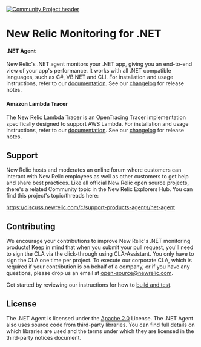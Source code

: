 [![Community Project header](https://github.com/newrelic/open-source-office/raw/master/examples/categories/images/Community_Project.png)](https://github.com/newrelic/open-source-office/blob/master/examples/categories/index.md#community-project)

# New Relic Monitoring for .NET

#### .NET Agent

New Relic's .NET agent monitors your .NET app, giving you an end-to-end view of your app's performance. It works with all .NET compatible languages, such as C#, VB.NET and CLI. For installation and usage instructions, refer to our [documentation](https://docs.newrelic.com/docs/agents/net-agent). See our [changelog](src/Agent/CHANGELOG.md) for release notes.

#### Amazon Lambda Tracer
The New Relic Lambda Tracer is an OpenTracing Tracer implementation specifically designed to support AWS Lambda. For installation and usage instructions, refer to our [documentation](https://docs.newrelic.com/docs/serverless-function-monitoring/aws-lambda-monitoring). See our [changelog](src/AwsLambda/CHANGELOG.md) for release notes.

## Support

New Relic hosts and moderates an online forum where customers can interact with New Relic employees as well as other customers to get help and share best practices. Like all official New Relic open source projects, there's a related Community topic in the New Relic Explorers Hub. You can find this project's topic/threads here:

https://discuss.newrelic.com/c/support-products-agents/net-agent

## Contributing
We encourage your contributions to improve New Relic's .NET monitoring products! Keep in mind that when you submit your pull request, you'll need to sign the CLA via the click-through using CLA-Assistant. You only have to sign the CLA one time per project.
To execute our corporate CLA, which is required if your contribution is on behalf of a company, or if you have any questions, please drop us an email at open-source@newrelic.com.

Get started by reviewing our instructions for how to [build and test](docs/development.md).

## License
The .NET Agent is licensed under the [Apache 2.0](http://apache.org/licenses/LICENSE-2.0.txt) License.
The .NET Agent also uses source code from third-party libraries. You can find full details on which libraries are used and the terms under which they are licensed in the third-party notices document.
